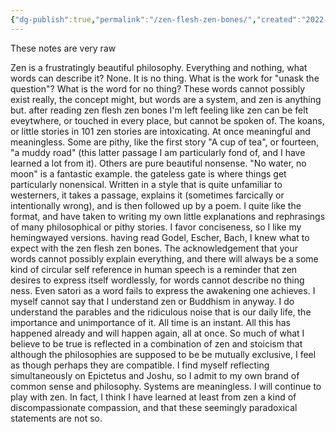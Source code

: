 ```yaml
---
{"dg-publish":true,"permalink":"/zen-flesh-zen-bones/","created":"2022-08-06T07:58:04.000-04:00","updated":"2023-12-29T10:54:09.113-05:00"}
---
```


These notes are very raw

Zen is a frustratingly beautiful philosophy. Everything and nothing, what words can describe it? None. It is no thing. What is the work for "unask the question"? What is the word for no thing? These words cannot possibly exist really, the concept might, but words are a system, and zen is anything but. after reading zen flesh zen bones I'm left feeling like zen can be felt eveytwhere, or touched in every place, but cannot be spoken of. The koans, or little stories in 101 zen stories are intoxicating. At once meaningful and meaningless. Some are pithy, like the first story "A cup of tea", or fourteen, "a muddy road" (this latter passage I am particularly fond of, and I have learned a lot from it). Others are pure beautiful nonsense. "No water, no moon" is a fantastic example. the gateless gate is where things get particularly nonensical. Written in a style that is quite unfamiliar to westerners, it takes a passage, explains it (sometimes farcically or intentionally wrong), and is then followed up by a poem. I quite like the format, and have taken to writing my own little explanations and rephrasings of many philosophical or pithy stories. I favor conciseness, so I like my hemingwayed versions. having read Godel, Escher, Bach, I knew what to expect with the zen flesh zen bones. The acknowledgement that your words cannot possibly explain everything, and there will always be a some kind of circular self reference in human speech is a reminder that zen desires to express itself wordlessly, for words cannot describe no thing ness. Even satori as a word fails to express the awakening one achieves. I myself cannot say that I understand zen or Buddhism in anyway. I do understand the parables and the ridiculous noise that is our daily life, the importance and unimportance of it. All time is an instant. All this has happened already and will happen again, all at once. So much of what I believe to be true is reflected in a combination of zen and stoicism that although the philosophies are supposed to be be mutually exclusive, I feel as though perhaps they are compatible. I find myself reflecting simultaneously on Epictetus and Joshu, so I admit to my own brand of common sense and philosophy. Systems are meaningless. I will continue to play with zen. In fact, I think I have learned at least from zen a kind of discompassionate compassion, and that these seemingly paradoxical statements are not so.
